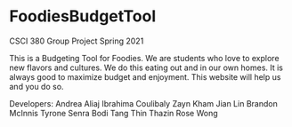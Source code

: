 # FoodiesBudgetTool
CSCI 380 Group Project Spring 2021

This is a Budgeting Tool for Foodies. We are students who love to explore new flavors and cultures. We do this eating out and in our own homes. It is always good to maximize budget and enjoyment. This website will help us and you do so.

Developers:
    Andrea Aliaj
    Ibrahima Coulibaly
    Zayn Kham
    Jian Lin
    Brandon McInnis
    Tyrone Senra
    Bodi Tang
    Thin Thazin
    Rose Wong


